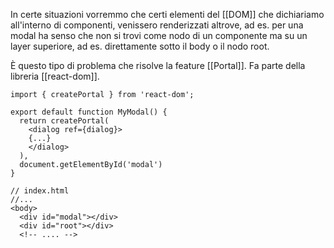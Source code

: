 In certe situazioni vorremmo che certi elementi del [[DOM]] che dichiariamo all'interno di componenti, venissero renderizzati altrove, ad es. per una modal ha senso che non si trovi come nodo di un componente ma su un layer superiore, ad es. direttamente sotto il body o il nodo root.

È questo tipo di problema che risolve la feature [[Portal]]. Fa parte della libreria [[react-dom]].

```tsx
import { createPortal } from 'react-dom';

export default function MyModal() {
  return createPortal(
    <dialog ref={dialog}>
	{...}
	</dialog>
  ),
  document.getElementById('modal')
}

// index.html
//...
<body>
  <div id="modal"></div>
  <div id="root"></div>
  <!-- .... -->

```